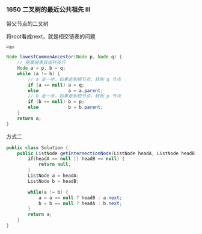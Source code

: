 

### 1650 二叉树的最近公共祖先 III

带父节点的二叉树

将root看成next，就是相交链表的问题

<img src="https://cdn.jsdelivr.net/gh/iamk123/typora@main/uPic/2023/08/18/21113416923642941692364294959phRIxW-111705167746782516774678255115BRRu5-640.png" alt="图片" style="zoom:50%;" />

```java
Node lowestCommonAncestor(Node p, Node q) {
    // 施展链表双指针技巧
    Node a = p, b = q;
    while (a != b) {
        // a 走一步，如果走到根节点，转到 q 节点
        if (a == null) a = q;
        else           a = a.parent;
        // b 走一步，如果走到根节点，转到 p 节点
        if (b == null) b = p;
        else           b = b.parent;
    }
    return a;
}
```

方式二

```java
public class Solution {
    public ListNode getIntersectionNode(ListNode headA, ListNode headB) {
        if(headA == null || headB == null) {
            return null;
        }
        ListNode a = headA;
        ListNode b = headB;

        while(a != b) {
            a = a == null ? headB : a.next;
            b = b == null ? headA : b.next;
        }
        return a;
    }
}
```


